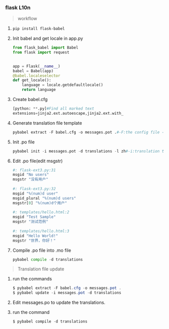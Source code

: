 ### flask L10n

> workflow

1. ```powershell
   pip install flask-babel
   ```

2. Init babel and get locale in app.py 

   ```python
   from flask_babel import Babel
   from flask import request
   
    
   app = Flask(__name__)
   babel = Babel(app)
   @babel.localeselector
   def get_locale():
       language = locale.getdefaultlocale()
       return language
   ```

3. Create babel.cfg 

   ```python
   [python: **.py]#Find all marked text
   extensions=jinja2.ext.autoescape,jinja2.ext.with_
   ```

4. Generate translation file template

   ```python
   pybabel extract -F babel.cfg -o messages.pot .#-F:the config file -o:output
   ```

5. Init .po file

   ```python
   pybabel init -i messages.pot -d translations -l zh#-i:translation template;-d:output .po;-l:translation language
   ```

6. Edit .po file(edit msgstr)

   ```python
   #: flask-ext3.py:31
   msgid "No users"
   msgstr "没有用户"
    
   #: flask-ext3.py:32
   msgid "%(num)d user"
   msgid_plural "%(num)d users"
   msgstr[0] "%(num)d个用户"
    
   #: templates/hello.html:2
   msgid "Test Sample"
   msgstr "测试范例"
    
   #: templates/hello.html:3
   msgid "Hello World!"
   msgstr "世界，你好！"
   ```

7. Compile .po file into .mo file

   ```python
   pybabel compile -d translations
   ```

> Translation file update
>
1.  run the commands

    ```powershell
    $ pybabel extract -F babel.cfg -o messages.pot .
    $ pybabel update -i messages.pot -d translations
    ```
2.  Edit messages.po to update the translations.

3.  run the command
    ```powershell
    $ pybabel compile -d translations
    ```
